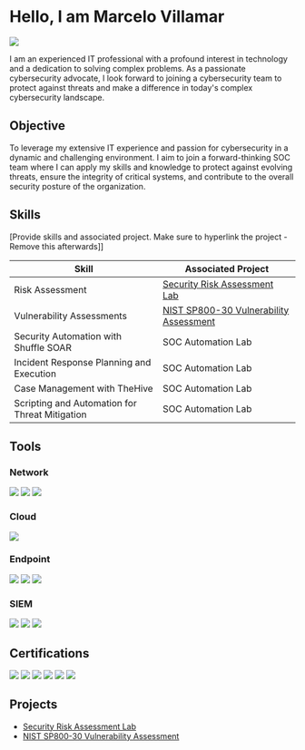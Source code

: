 # Hello, I am Marcelo Villamar
<a href="https://www.linkedin.com/in/marcelo-villamar-5abb75186/)"><img src="https://img.shields.io/badge/-LinkedIn-0072b1?&style=for-the-badge&logo=linkedin&logoColor=white" /></a>

I am an experienced IT professional with a profound interest in technology and a dedication to solving complex problems. As a passionate cybersecurity advocate, I look forward to joining a cybersecurity team to protect against threats and make a difference in today's complex cybersecurity landscape.

## Objective

To leverage my extensive IT experience and passion for cybersecurity in a dynamic and challenging environment. I aim to join a forward-thinking SOC team where I can apply my skills and knowledge to protect against evolving threats, ensure the integrity of critical systems, and contribute to the overall security posture of the organization.

## Skills
[Provide skills and associated project. Make sure to hyperlink the project - Remove this afterwards]]

| Skill                                         | Associated Project         |
|-----------------------------------------------|----------------------------|
| Risk Assessment          | <a href="https://github.com/MarcVillamar/Security-Audit-Lab">Security Risk Assessment Lab</a>|
| Vulnerability Assessments | <a href="https://github.com/MarcVillamar/Vulnerability-Assessment">NIST SP800-30 Vulnerability Assessment</a>|
| Security Automation with Shuffle SOAR         | SOC Automation Lab|
| Incident Response Planning and Execution      | SOC Automation Lab|
| Case Management with TheHive                  | SOC Automation Lab|
| Scripting and Automation for Threat Mitigation | SOC Automation Lab|

## Tools

### Network
<div>
    <img src="https://img.shields.io/badge/-Wireshark-1679A7?&style=for-the-badge&logo=Wireshark&logoColor=white" />
    <img src="https://img.shields.io/badge/-Suricata-EF3B2D?&style=for-the-badge&logo=Suricata&logoColor=white" />
    <img src="https://img.shields.io/badge/-tcpdump-3776AB?&style=for-the-badge&logo=tcpdump&logoColor=white" />
</div>

### Cloud
<div>
    <img src="https://img.shields.io/badge/-Azure-0089D6?&style=for-the-badge&logo=Microsoft%20Azure&logoColor=white" />
</div>

### Endpoint
<div>
    <img src="https://img.shields.io/badge/-NinjaRMM-0078D7?&style=for-the-badge&logo=NinjaRMM&logoColor=white" />
    <img src="https://img.shields.io/badge/-Microsoft_Defender_for_Endpoint-00A4EF?&style=for-the-badge&logo=Microsoft&logoColor=white" />
    <img src="https://img.shields.io/badge/-Mimecast-005073?&style=for-the-badge&logo=Mimecast&logoColor=white" />

</div>

### SIEM
<div>
    <img src="https://img.shields.io/badge/-Microsoft_Sentinel-0078D4?&style=for-the-badge&logo=Microsoft&logoColor=white" />
    <img src="https://img.shields.io/badge/-Splunk-000000?&style=for-the-badge&logo=Splunk&logoColor=white" />
    <img src="https://img.shields.io/badge/-AlienVault-000000?&style=for-the-badge&logo=AlienVault&logoColor=white" />
</div>

## Certifications
<div>
  <img src="https://img.shields.io/badge/-Security%2B-FF0000?&style=for-the-badge&logo=CompTIA&logoColor=white" />
  <img src="https://img.shields.io/badge/-Cisco%20CCNA-1BA0D7?&style=for-the-badge&logo=Cisco&logoColor=white" />
  <img src="https://img.shields.io/badge/-Azure%20AZ--900-0078D4?&style=for-the-badge&logo=Microsoft%20Azure&logoColor=white" />
  <img src="https://img.shields.io/badge/-Juniper%20JNCIA-009639?&style=for-the-badge&logo=Juniper%20Networks&logoColor=white" />
  <img src="https://img.shields.io/badge/-Google%20Cybersecurity-4285F4?&style=for-the-badge&logo=Google&logoColor=white" />  
  <img src="https://img.shields.io/badge/-Google%20Data%20Analytics-4285F4?&style=for-the-badge&logo=Google&logoColor=white" />


</div>

## Projects
- <a href="https://github.com/MarcVillamar/Security-Audit-Lab">Security Risk Assessment Lab</a>
- <a href="https://github.com/MarcVillamar/Vulnerability-Assessment">NIST SP800-30 Vulnerability Assessment</a>

<!---
MarcVillamar/MarcVillamar is a ✨ special ✨ repository because its `README.md` (this file) appears on your GitHub profile.
You can click the Preview link to take a look at your changes.
--->

